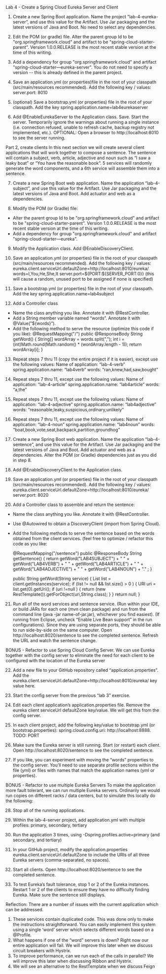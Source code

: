 

Lab 4 - Create a Spring Cloud Eureka Server and Client

1. Create a new Spring Boot application.  Name the project "lab-4-eureka-server”, and use this value for the Artifact.  Use Jar packaging and the latest versions of Java and Boot. No need to select any dependencies.

2. Edit the POM (or gradle) file.  Alter the parent group Id to be "org.springframework.cloud" and artifact to be "spring-cloud-starter-parent".  Version 1.0.0.RELEASE is the most recent stable version at the time of this writing. 

3. Add a dependency for group "org.springframework.cloud" and artifact "spring-cloud-starter—eureka-server".  You do not need to specify a version -- this is already defined in the parent project.  

4. Save an application.yml (or properties)file in the root of your classpath (src/main/resources recommended).  Add the following key / values:
server.port: 8010

5. (optional) Save a bootstrap.yml (or properties) file in the root of your classpath.  Add the key spring.application.name=lab4eurekaserver

6. Add @EnableEurekaServer to the Application class.  Save.  Start the server.  Temporarily ignore the warnings about running a single instance (i.e. connection refused, unable to refresh cache, backup registry not implemented, etc.).  OPTIONAL: Open a browser to http://localhost:8010 to see the server running.


Part 2, create clients
In this next section we will create several client applications that will work together to compose a sentence.  The sentence will contain a subject, verb, article, adjective and noun such as “I saw a leaky boat” or “You have the reasonable book”.  5 services will randomly generate the word components, and a 6th service will assemble them into a sentence.

7. Create a new Spring Boot web application.  Name the application “lab-4-subject”, and use this value for the Artifact.  Use Jar packaging and the latest versions of Java and Boot.  Add actuator and web as a dependencies.

8. Modify the POM (or Gradle) file:  
- Alter the parent group Id to be "org.springframework.cloud" and artifact to be "spring-cloud-starter-parent".  Version 1.0.0.RELEASE is the most recent stable version at the time of this writing. 
- Add a dependency for group "org.springframework.cloud" and artifact "spring-cloud-starter—eureka".

9. Modify the Application class.  Add @EnableDiscoveryClient.

10. Save an application.yml (or properties) file in the root of your classpath (src/main/resources recommended).  Add the following key / values:
eureka.client.serviceUrl.defaultZone=http://localhost:8010/eureka/
words=I,You,He,She,It
server.port=${PORT:${SERVER_PORT:0}}
(this will cause a random, unused port to be assigned if none is specified)

11. Save a bootstrap.yml (or properties) file in the root of your classpath.  Add the key spring.application.name=lab4subject

12. Add a Controller class
- Name the class anything you like.  Annotate it with @RestController.
- Add a String member variable named “words”.  Annotate it with @Value("${words}”).
- Add the following method to serve the resource (optimize this code if you like):
	@RequestMapping("/")
	public @ResponseBody String getWord() {
		String[] wordArray = words.split(",");
		int i = (int)Math.round(Math.random() * (wordArray.length - 1));
		return wordArray[i];
	}

13. Repeat steps 7 thru 11 (copy the entire project if it is easier), except use the following values:
Name of application: “lab-4-verb”
spring.application.name: “lab4verb”
words: “ran,knew,had,saw,bought”

14. Repeat steps 7 thru 11, except use the following values:
Name of application: “lab-4-article”
spring.application.name: “lab4article”
words: “a,the”

15. Repeat steps 7 thru 11, except use the following values:
Name of application: “lab-4-adjective”
spring.application.name: “lab4adjective”
words: “reasonable,leaky,suspicious,ordinary,unlikely”

16. Repeat steps 7 thru 11, except use the following values:
Name of application: “lab-4-noun”
spring.application.name: “lab4noun”
words: “boat,book,vote,seat,backpack,partition,groundhog”

17. Create a new Spring Boot web application.  Name the application “lab-4-sentence”, and use this value for the Artifact.  Use Jar packaging and the latest versions of Java and Boot.  Add actuator and web as a dependencies.  Alter the POM (or Gradle) dependencies just as you did in step 8. 

18. Add @EnableDiscoveryClient to the Application class.  

19. Save an application.yml (or properties) file in the root of your classpath (src/main/resources recommended).  Add the following key / values:
eureka.client.serviceUrl.defaultZone=http://localhost:8010/eureka/
server.port: 8020

20. Add a Controller class to assemble and return the sentence:
- Name the class anything you like.  Annotate it with @RestController.
- Use @Autowired to obtain a DiscoveryClient (import from Spring Cloud).
- Add the following methods to serve the sentence based on the words obtained from the client services. (feel free to optimize / refactor this code as you like:

	@RequestMapping("/sentence")
	public @ResponseBody String getSentence() {
	  return 
		getWord("LAB4SUBJECT") + " "
		+ getWord("LAB4VERB") + " "
		+ getWord("LAB4ARTICLE") + " "
		+ getWord("LAB4ADJECTIVE") + " "
		+ getWord("LAB4NOUN") + "."
		;
	}

	public String getWord(String service) {
          List<ServiceInstance> list = client.getInstances(service);
          if (list != null && list.size() > 0 ) {
      	  URI uri = list.get(0).getUri();
	      	if (uri !=null ) {
	      		return (new RestTemplate()).getForObject(uri,String.class);
	      	}
          }
          return null;
	}

21. Run all of the word services and sentence service.  (Run within your IDE, or build JARs for each one (mvn clean package) and run from the command line (java -jar name-of-jar.jar), whichever you find easiest).  (If running from Eclipse, uncheck “Enable Live Bean support” in the run configurations).  Since they are using separate ports, they should be able to run side-by-side on the same computer.  Open http://localhost:8020/sentence to see the completed sentence.  Refresh the URL and watch the sentence change.
 	

BONUS - Refactor to use Spring Cloud Config Server.
We can use Eureka together with the config server to eliminate the need for each client to be configured with the location of the Eureka server

22. Add a new file to your GitHub repository called “application.properties”.  Add the eureka.client.serviceUrl.defaultZone=http://localhost:8010/eureka/ key value here.

23. Start the config server from the previous “lab 3” exercise.

24. Edit each client application’s application.properties file.  Remove the eureka client serviceUrl defaultZone key/value.  We will get this from the config server.

25. In each client project, add the following key/value to bootstrap.yml (or bootstrap.properties): spring.cloud.config.uri: http://localhost:8888.  TODO: PORT

26. Make sure the Eureka server is still running.  Start (or restart) each client. Open http://localhost:8020/sentence to see the completed sentence.

27. If you like, you can experiment with moving the “words” properties to the config server.  You’ll need to use separate profile sections within the file (yml) or files with names that match the application names (yml or properties).


BONUS - Refactor to use multiple Eureka Servers
To make the application more fault tolerant, we can run multiple Eureka servers.  Ordinarily we would run copies on different racks / data centers, but to simulate this locally do the following:

28.  Stop all of the running applications.

29.  Within the lab-4-server project, add application.yml with multiple profiles:
primary, secondary, tertiary

30.  Run the application 3 times, using -Dspring.profiles.active=primary (and secondary, and tertiary) 

31.  In your GitHub project, modify the application.properties eureka.client.serviceUrl.defaultZone to include the URIs of all three Eureka servers (comma-separated, no spaces).

32.  Start all clients.  Open http://localhost:8020/sentence to see the completed sentence.

33.  To test Eureka’s fault tolerance, stop 1 or 2 of the Eureka instances.  Restart 1 or 2 of the clients to ensure they have no difficulty finding Eureka.  Make sure the sentence still displays.



Reflection:  There are a number of issues with the current application which can be addressed.
1. These services contain duplicated code.  This was done only to make the instructions straightforward.  You can easily implement this system using a single ‘word’ server which selects different words based on a @Profile.
2. What happens if one of the “word” servers is down?  Right now our entire application will fail.  We will improve this later when we discuss circuit breakers with Hystrix.
3. To improve performance, can we run each of the calls in parallel?  We will improve this later when discussing Ribbon and Hystrix.
4. We will see an alternative to the RestTemplate when we discuss Feign

